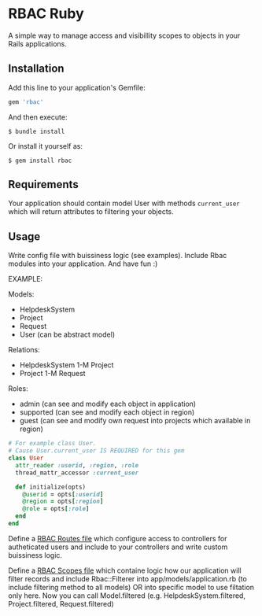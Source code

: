 # RBAC Ruby

A simple way to manage access and visibillity scopes to objects in your Rails applications.

## Installation

Add this line to your application's Gemfile:

```ruby
gem 'rbac'
```

And then execute:

    $ bundle install

Or install it yourself as:

    $ gem install rbac

## Requirements
Your application should contain model User with methods `current_user` which will return attributes to filtering your objects.


## Usage

Write config file with buissiness logic (see examples). Include Rbac modules into your application. And have fun :)

EXAMPLE:

Models:
- HelpdeskSystem
- Project
- Request
- User (can be abstract model)

Relations:
- HelpdeskSystem 1-M Project
- Project 1-M Request

Roles:
- admin (can see and modify each object in application)
- supported (can see and modify each object in region)
- guest (can see and modify own request into projects which available in region)



```ruby
# For example class User.
# Cause User.current_user IS REQUIRED for this gem
class User
  attr_reader :userid, :region, :role
  thread_mattr_accessor :current_user

  def initialize(opts)
    @userid = opts[:userid]
    @region = opts[:region]
    @role = opts[:role]
  end
end
```

Define a [RBAC Routes file](https://github.com/ahrechushkin/rbac-ruby/blob/master/rbac_routes.example.yml) which configure access to controllers for autheticated users and include to your controllers and write custom buissiness logic.

Define a [RBAC Scopes file](https://github.com/ahrechushkin/rbac-ruby/blob/master/rbac_scopes.example.yml) which containe logic how our application will filter records and include Rbac::Filterer into app/models/application.rb (to include filtering method to all models) OR into specific model to use filtation only here. Now you can call Model.filtered (e.g. HelpdeskSystem.filtered, Project.filtered, Request.filtered)









